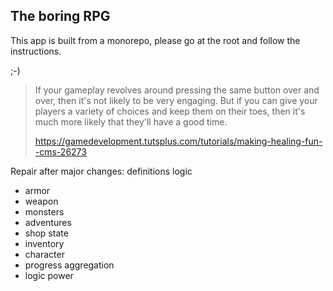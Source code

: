 ## The boring RPG

This app is built from a monorepo, please go at the root and follow the instructions.


;-)

> If your gameplay revolves around pressing the same button over and over,
then it's not likely to be very engaging.
But if you can give your players a variety of choices and keep them on their toes,
then it's much more likely that they'll have a good time.
>
> https://gamedevelopment.tutsplus.com/tutorials/making-healing-fun--cms-26273



Repair after major changes:
definitions
logic
* armor
* weapon
* monsters
* adventures
* shop
state
* inventory
* character
* progress
aggregation
* logic power
